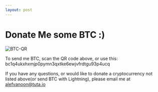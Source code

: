 ```yaml
---
layout: post
---
```

# Donate Me some BTC :)

![BTC-QR](https://user-images.githubusercontent.com/53198048/126067616-7c4ead19-015c-47b4-b3d7-e198bf0ecc1a.png)

To send me BTC, scan the QR code above, or use this:
bc1q4ukxhxmjp0pymn3qxtke6ewjvfrdtgu93p4ucq

If you have any questions, or would like to donate a cryptocurrency not listed above(or send BTC with Lightning), please email me at alefvanoon@tuta.io

